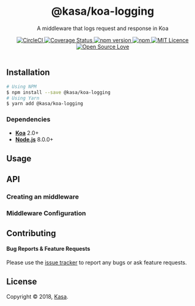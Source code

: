 <div align="center">
  <h1>@kasa/koa-logging</h1>
</div>

<p align="center">
  A middleware that logs request and response in Koa
</p>

<div align="center">
  <a href="https://circleci.com/gh/kasa-network/koa-logging">
    <img alt="CircleCI" src="https://circleci.com/gh/kasa-network/koa-logging.svg?style=shield" />
  </a>
  <a href="https://coveralls.io/github/kasa-network/koa-logging">
    <img src="https://coveralls.io/repos/github/kasa-network/koa-logging/badge.svg" alt='Coverage Status' />
  </a>
  <a href="https://badge.fury.io/js/@kasa/koa-logging">
    <img alt="npm version" src="https://img.shields.io/npm/v/@kasa/koa-logging.svg" />
  </a>
  <a href="https://david-dm.org/kasa-network/koa-logging">
    <img alt="npm" src="https://img.shields.io/david/kasa-network/koa-logging.svg?style=flat-square" />
  </a>
  <a href="https://opensource.org/licenses/mit-license.php">
    <img alt="MIT Licence" src="https://badges.frapsoft.com/os/mit/mit.svg?v=103" />
  </a>
  <a href="https://github.com/ellerbrock/open-source-badge/">
    <img alt="Open Source Love" src="https://badges.frapsoft.com/os/v1/open-source.svg?v=103" />
  </a>
</div>

<br />


## Installation

```bash
# Using NPM
$ npm install --save @kasa/koa-logging
# Using Yarn
$ yarn add @kasa/koa-logging
```


### Dependencies

- [**Koa**](https://github.com/koajs/koa) 2.0+
- [**Node.js**](https://nodejs.org) 8.0.0+


## Usage


## API

### Creating an middleware


### Middleware Configuration


## Contributing

#### Bug Reports & Feature Requests

Please use the [issue tracker](https://github.com/kasa-network/koa-logging/issues) to report any bugs or ask feature requests.


## License

Copyright © 2018, [Kasa](http://www.kasa.network).
